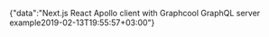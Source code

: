 {"data":"Next.js React Apollo client with Graphcool GraphQL server example2019-02-13T19:55:57+03:00"}
